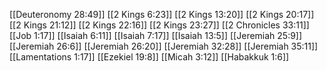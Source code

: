 [[Deuteronomy 28:49]]
[[2 Kings 6:23]]
[[2 Kings 13:20]]
[[2 Kings 20:17]]
[[2 Kings 21:12]]
[[2 Kings 22:16]]
[[2 Kings 23:27]]
[[2 Chronicles 33:11]]
[[Job 1:17]]
[[Isaiah 6:11]]
[[Isaiah 7:17]]
[[Isaiah 13:5]]
[[Jeremiah 25:9]]
[[Jeremiah 26:6]]
[[Jeremiah 26:20]]
[[Jeremiah 32:28]]
[[Jeremiah 35:11]]
[[Lamentations 1:17]]
[[Ezekiel 19:8]]
[[Micah 3:12]]
[[Habakkuk 1:6]]
